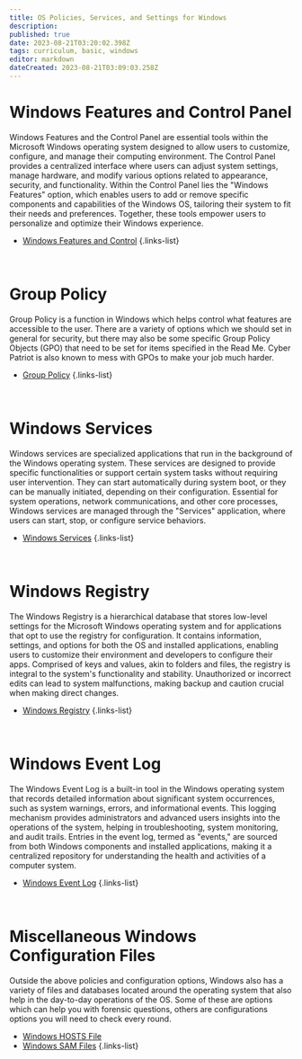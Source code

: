 ```yaml
---
title: OS Policies, Services, and Settings for Windows
description: 
published: true
date: 2023-08-21T03:20:02.398Z
tags: curriculum, basic, windows
editor: markdown
dateCreated: 2023-08-21T03:09:03.258Z
---
```


# Windows Features and Control Panel
Windows Features and the Control Panel are essential tools within the Microsoft Windows operating system designed to allow users to customize, configure, and manage their computing environment. The Control Panel provides a centralized interface where users can adjust system settings, manage hardware, and modify various options related to appearance, security, and functionality. Within the Control Panel lies the "Windows Features" option, which enables users to add or remove specific components and capabilities of the Windows OS, tailoring their system to fit their needs and preferences. Together, these tools empower users to personalize and optimize their Windows experience.
- [Windows Features and Control](/windows/windows-features-and-control-panel)
{.links-list}

<br> 

# Group Policy
Group Policy is a function in Windows which helps control what features are accessible to the user. There are a variety of options which we should set in general for security, but there may also be some specific Group Policy Objects (GPO) that need to be set for items specified in the Read Me. Cyber Patriot is also known to mess with GPOs to make your job much harder.
- [Group Policy](/windows/group-policy)
{.links-list}

<br>

# Windows Services 
Windows services are specialized applications that run in the background of the Windows operating system. These services are designed to provide specific functionalities or support certain system tasks without requiring user intervention. They can start automatically during system boot, or they can be manually initiated, depending on their configuration. Essential for system operations, network communications, and other core processes, Windows services are managed through the "Services" application, where users can start, stop, or configure service behaviors.
- [Windows Services](/windows/windows-services)
{.links-list}

<br>

# Windows Registry
The Windows Registry is a hierarchical database that stores low-level settings for the Microsoft Windows operating system and for applications that opt to use the registry for configuration. It contains information, settings, and options for both the OS and installed applications, enabling users to customize their environment and developers to configure their apps. Comprised of keys and values, akin to folders and files, the registry is integral to the system's functionality and stability. Unauthorized or incorrect edits can lead to system malfunctions, making backup and caution crucial when making direct changes.
- [Windows Registry](/windows/windows-registry)
{.links-list}

<br> 

# Windows Event Log
The Windows Event Log is a built-in tool in the Windows operating system that records detailed information about significant system occurrences, such as system warnings, errors, and informational events. This logging mechanism provides administrators and advanced users insights into the operations of the system, helping in troubleshooting, system monitoring, and audit trails. Entries in the event log, termed as "events," are sourced from both Windows components and installed applications, making it a centralized repository for understanding the health and activities of a computer system.
- [Windows Event Log](/windows/windows-event-log)
{.links-list}

<br>


# Miscellaneous Windows Configuration Files
Outside the above policies and configuration options, Windows also has a variety of files and databases located around the operating system that also help in the day-to-day operations of the OS. Some of these are options which can help you with forensic questions, others are configurations options you will need to check every round. 
- [Windows HOSTS File](/windows/windows-hosts-file)
- [Windows SAM Files](/windows/windows-hosts-file)
{.links-list}

<br> 
